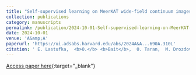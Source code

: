 ```yaml
---
title: "Self-supervised learning on MeerKAT wide-field continuum images"
collection: publications
category: manuscripts
permalink: /publication/2024-10-01-Self-supervised-learning-on-MeerKAT-wide-field-continuum-images
date: 2024-10-01
venue: 'A&amp;A'
paperurl: 'https://ui.adsabs.harvard.edu/abs/2024A&A...690A.310L'
citation: ' E. Lastufka,  <b>O.</b> <b>Bait</b>,  O. Taran,  M. Drozdova,  V. Kinakh,  D. Piras,  M. Audard,  M. Dessauges-Zavadsky,  T. Holotyak,  D. Schaerer,  S. Voloshynovskiy, &quot;Self-supervised learning on MeerKAT wide-field continuum images.&quot; A&amp;amp;A, 2024.'
---
```

[Access paper here](https://ui.adsabs.harvard.edu/abs/2024A&A...690A.310L){:target="_blank"}
